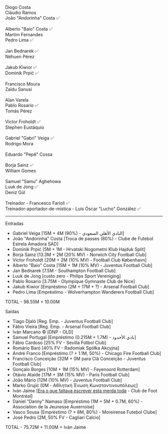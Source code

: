 Diogo Costa \
Cláudio Ramos \
João "Andorinha" Costa ✅ \
\
Alberto "Baio" Costa ✅ \
Martim Fernandes \
Pedro Lima ✅ \
\
Jan Bednarek ✅ \
Néhuen Pérez \
\
Jakub Kiwior ✅️ \
Dominik Prpić ✅ \
\
Francisco Moura \
Zaidu Sanusi \
\
Alan Varela \
Pablo Rosario ✅️ \
Tomás Pérez \
\
Victor Froholdt ✅ \
Stephen Eustáquio \
\
Gabriel "Gabri" Veiga ✅ \
Rodrigo Mora \
\
Eduardo "Pepê" Cossa \
\
Borja Sainz ✅ \
William Gomes \
\
Samuel "Samu" Aghehowa \
Luuk de Jong ✅ \
Deniz Gül \
\
Treinador - Francesco Farioli ✅ \
Treinador-aportador-de-mística - Luís Óscar "Lucho" González ✅ 

---------------------------
Entradas

- Gabriel Veiga [15M + 4M (90%) - النادي الأهلي السعودي]
- João "Andorinha" Costa [Troca de passes (80%) - Clube de Futebol Estrela Amadora SAD]
- Dominik Prpić [5M + 1M - Hrvatski Nogometni Klub Hajduk Split]
- Borja Sainz [13.3M + 2M (20% MV) - Norwich City Football Club]
- Victor Froholdt [20M + 2M (10% MV) - Football Club København]
- Alberto "Baio" Costa [15M + 1M (10% MV) - Juventus Football Club]
- Jan Bednarek [7.5M - Southampton Football Club]
- Luuk de Jong [custo zero - Philips Sport Vereniging]
- Pablo Rosario [3.75M - Olympique Gymnaste Club de Nice]
- Jakub Kiwior [Empréstimo (2M + 17M + ?) - Arsenal Football Club]
- Pedro Lima [Empréstimo - Wolverhampton Wanderers Football Club]

TOTAL - 98.55M + 10.00M


Saídas

- Tiago Djaló [Reg. Emp. - Juventus Football Club]
- Fábio Vieira [Reg. Emp. - Arsenal Football Club]
- Iván Marcano © [DNP - OLD]
- Samuel Portugal [Empréstimo (0.215M + 1.7M) - نادي الأخدود]
- Fábio Cardoso [25% FV - Sevilla Fútbol Club]
- Romário Baró [40% FV - Radomiak Spółka Akcyjna]
- André Franco [Empréstimo (? + 1.1M, 50%) - Chicago Fire Football Club]
- Francisco Conceição [32M + 0M para Clã Conceição - Juventus Football Club]
- Gonçalo Borges [10M + 1M (15% MV) - Feyenoord Rotterdam]
- Otávio Ataíde [17M + 3M (15% MV) - Paris Football Club]
- João Mário [12M (10% MV) - Juventus Football Club]
- Marko Grujić [0M - Αθλητική Ένωση Κωνσταντινουπόλεως]
- Iván Jaime [[Era o que faltava escrever esta merda toda](https://www.abola.pt/noticias/mercado-fc-porto-ivan-jaime-vai-jogar-na-mls-2025081916272625019) - Club de Foot Montréal]
- Daniel "Danny" Namaso [Empréstimo (1M + 5M + 0.7M, 60%) - Association de la Jeunesse Auxerroise]
- Vasco Sousa [Empréstimo (? + 8M, 80%) - Moreirense Futebol Clube] 
- José Pedro [2M, 50% FV - Cagliari Calcio]

TOTAL - 75.72M + 11.00M + Iván Jaime
